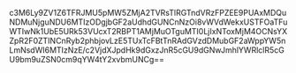 c3M6Ly9ZV1Z6TFRJMU5pMW5ZMjA2TVRsTlRGTndVRzFPZEE9PUAxMDQuNDMuNjguNDU6MTIzODgjbGF2aUdhdGUNCnNzOi8vWVdWekxUSTFOaTFuWTIwNk1UbE5URk53VUcxT2RBPT1AMjMuOTguMTI0LjIxNToxMjM4OCNsYXZpR2F0ZTINCnRyb2phbjovLzE5TUxTcFBtTnRAdGVzdDMubGF2aWppYW5nLmNsdWI6MTIzNzE/c2VjdXJpdHk9dGxzJnR5cGU9dGNwJmhlYWRlclR5cGU9bm9uZSN0cm9qYW4tY2xvbmUNCg==
